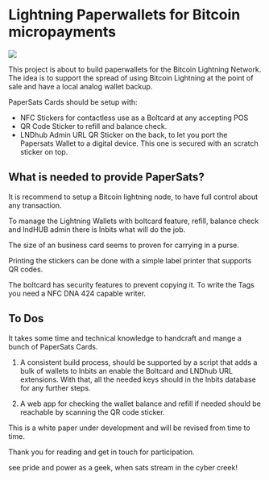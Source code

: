 # Lightning Paperwallets for Bitcoin micropayments

<img src="https://papersats.io/papersats-card-mockup.png">

This project is about to build paperwallets for the Bitcoin Lightning Network. The idea is to support the spread of using Bitcoin Lightning at the point of sale and have a local analog wallet backup.

PaperSats Cards should be setup with:

- NFC Stickers for contactless use as a Boltcard at any accepting POS
- QR Code Sticker to refill and balance check.
- LNDhub Admin URL QR Sticker on the back, to let you port the Papersats Wallet to a digital device. This one is secured with an scratch sticker on top.

## What is needed to provide PaperSats?

It is recommend to setup a Bitcoin lightning node, to have full control about any transaction.

To manage the Lightning Wallets with boltcard feature, refill, balance check and lndHUB admin there is lnbits what will do the job.

The size of an business card seems to proven for carrying in a purse.

Printing the stickers can be done with a simple label printer that supports QR codes.

The boltcard has security features to prevent copying it. To write the Tags you need a NFC DNA 424 capable writer.

## To Dos
It takes some time and technical knowledge to handcraft and mange a bunch of PaperSats Cards.

1. A consistent build process, should be supported by a script that adds a bulk of wallets to lnbits an enable the Boltcard and LNDhub URL extensions. With that, all the needed keys should in the lnbits database for any further steps.

2. A web app for checking the wallet balance and refill if needed should be reachable by scanning the QR code sticker.

This is a white paper under development and will be revised from time to time.

Thank you for reading and get in touch for participation.

see pride and power as a geek, when sats stream in the cyber creek!
